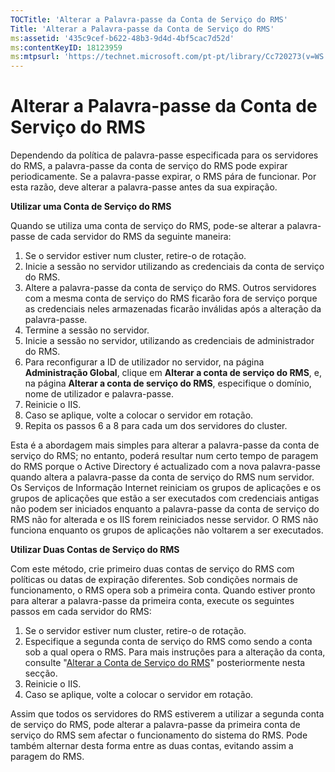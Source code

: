 ```yaml
---
TOCTitle: 'Alterar a Palavra-passe da Conta de Serviço do RMS'
Title: 'Alterar a Palavra-passe da Conta de Serviço do RMS'
ms:assetid: '435c9cef-b622-48b3-9d4d-4bf5cac7d52d'
ms:contentKeyID: 18123959
ms:mtpsurl: 'https://technet.microsoft.com/pt-pt/library/Cc720273(v=WS.10)'
---
```


Alterar a Palavra-passe da Conta de Serviço do RMS
==================================================

Dependendo da política de palavra-passe especificada para os servidores do RMS, a palavra-passe da conta de serviço do RMS pode expirar periodicamente. Se a palavra-passe expirar, o RMS pára de funcionar. Por esta razão, deve alterar a palavra-passe antes da sua expiração.

**Utilizar uma Conta de Serviço do RMS**

Quando se utiliza uma conta de serviço do RMS, pode-se alterar a palavra-passe de cada servidor do RMS da seguinte maneira:

1.  Se o servidor estiver num cluster, retire-o de rotação.
2.  Inicie a sessão no servidor utilizando as credenciais da conta de serviço do RMS.
3.  Altere a palavra-passe da conta de serviço do RMS.
    Outros servidores com a mesma conta de serviço do RMS ficarão fora de serviço porque as credenciais neles armazenadas ficarão inválidas após a alteração da palavra-passe.
4.  Termine a sessão no servidor.
5.  Inicie a sessão no servidor, utilizando as credenciais de administrador do RMS.
6.  Para reconfigurar a ID de utilizador no servidor, na página **Administração Global**, clique em **Alterar a conta de serviço do RMS**, e, na página **Alterar a conta de serviço do RMS**, especifique o domínio, nome de utilizador e palavra-passe.
7.  Reinicie o IIS.
8.  Caso se aplique, volte a colocar o servidor em rotação.
9.  Repita os passos 6 a 8 para cada um dos servidores do cluster.

Esta é a abordagem mais simples para alterar a palavra-passe da conta de serviço do RMS; no entanto, poderá resultar num certo tempo de paragem do RMS porque o Active Directory é actualizado com a nova palavra-passe quando altera a palavra-passe da conta de serviço do RMS num servidor. Os Serviços de Informação Internet reiniciam os grupos de aplicações e os grupos de aplicações que estão a ser executados com credenciais antigas não podem ser iniciados enquanto a palavra-passe da conta de serviço do RMS não for alterada e os IIS forem reiniciados nesse servidor. O RMS não funciona enquanto os grupos de aplicações não voltarem a ser executados.

**Utilizar Duas Contas de Serviço do RMS**

Com este método, crie primeiro duas contas de serviço do RMS com políticas ou datas de expiração diferentes. Sob condições normais de funcionamento, o RMS opera sob a primeira conta. Quando estiver pronto para alterar a palavra-passe da primeira conta, execute os seguintes passos em cada servidor do RMS:

1.  Se o servidor estiver num cluster, retire-o de rotação.
2.  Especifique a segunda conta de serviço do RMS como sendo a conta sob a qual opera o RMS. Para mais instruções para a alteração da conta, consulte "[Alterar a Conta de Serviço do RMS](https://technet.microsoft.com/f257d66d-b823-41e4-bcb7-7c90eb295238)" posteriormente nesta secção.
3.  Reinicie o IIS.
4.  Caso se aplique, volte a colocar o servidor em rotação.

Assim que todos os servidores do RMS estiverem a utilizar a segunda conta de serviço do RMS, pode alterar a palavra-passe da primeira conta de serviço do RMS sem afectar o funcionamento do sistema do RMS. Pode também alternar desta forma entre as duas contas, evitando assim a paragem do RMS.
